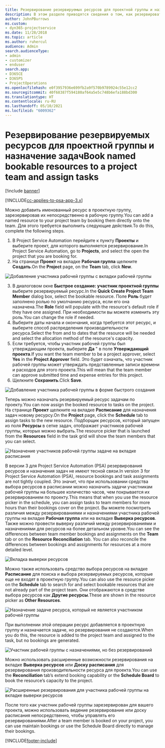 ```yaml
---
title: Резервирование резервируемых ресурсов для проектной группы и назначение задач
description: В этом разделе приводятся сведения о том, как резервировать именованные ресурсы для проектной рабочей группы и назначать их задачам.
author: JohnPBurrows
ms.custom:
- dyn365-projectservice
ms.date: 11/28/2018
ms.topic: article
ms.author: ruhercul
audience: Admin
search.audienceType:
- admin
- customizer
- enduser
search.app:
- D365CE
- D365PS
- ProjectOperations
ms.openlocfilehash: e0f3957936e699fb2a9f570b9789924c55e12cc2
ms.sourcegitcommit: 40f68387f594180af64a5e5c748b6efa188bd300
ms.translationtype: HT
ms.contentlocale: ru-RU
ms.lasthandoff: 05/10/2021
ms.locfileid: "6009362"
---
```

# <a name="book-named-bookable-resources-to-a-project-team-and-assign-tasks"></a><span data-ttu-id="5bc01-103">Резервирование резервируемых ресурсов для проектной группы и назначение задач</span><span class="sxs-lookup"><span data-stu-id="5bc01-103">Book named bookable resources to a project team and assign tasks</span></span> 

[!include [banner](../includes/psa-now-project-operations.md)]

[!INCLUDE[cc-applies-to-psa-app-3.x](../includes/cc-applies-to-psa-app-3x.md)]

<span data-ttu-id="5bc01-104">Можно добавить именованный ресурс в проектную группу, зарезервировав их непосредственно в рабочую группу.</span><span class="sxs-lookup"><span data-stu-id="5bc01-104">You can  add a named resource to your project team by booking them directly onto the team.</span></span> <span data-ttu-id="5bc01-105">Для этого требуется выполнить следующие действия.</span><span class="sxs-lookup"><span data-stu-id="5bc01-105">To do this, complete the following steps.</span></span>

1. <span data-ttu-id="5bc01-106">В Project Service Automation перейдите к пункту **Проекты** и выберите проект, для которого выполняется резервирование.</span><span class="sxs-lookup"><span data-stu-id="5bc01-106">In  Project Service Automation, go to **Projects**, and select the open the project that you are booking for.</span></span>
2. <span data-ttu-id="5bc01-107">На странице **Проект** на вкладке **Рабочая группа** щелкните **Создать**.</span><span class="sxs-lookup"><span data-stu-id="5bc01-107">On the **Project** page, on the **Team** tab, click **New**.</span></span> 

![Добавление участника рабочей группы с вкладки рабочей группы](media/RM-how-to-1.png)

3. <span data-ttu-id="5bc01-109">В диалоговом окне **Быстрое создание: участник проектной группы** выберите резервируемый ресурс.</span><span class="sxs-lookup"><span data-stu-id="5bc01-109">In the **Quick Create Project Team Member** dialog box, select the bookable resource.</span></span> <span data-ttu-id="5bc01-110">Поле **Роль** будет заполнено ролью по умолчанию ресурса, если его она назначена.</span><span class="sxs-lookup"><span data-stu-id="5bc01-110">The **Role** field will populate with the resource's default role if they have one assigned.</span></span> <span data-ttu-id="5bc01-111">При необходимости вы можете изменить эту роль.</span><span class="sxs-lookup"><span data-stu-id="5bc01-111">You can change the role if needed.</span></span> 
4. <span data-ttu-id="5bc01-112">Выберите даты начала и окончания, когда требуется этот ресурс, и выберите способ распределения производительности ресурса.</span><span class="sxs-lookup"><span data-stu-id="5bc01-112">Select the from and to dates that the resource will be needed and select the allocation method of the resource's capacity.</span></span> 
5. <span data-ttu-id="5bc01-113">Если требуется, чтобы участник рабочей группы был утверждающим проекта, выберите **Да** " в поле **Утверждающий проекта**.</span><span class="sxs-lookup"><span data-stu-id="5bc01-113">If you want the team member to be a project approver, select **Yes** in the **Project Approver** field.</span></span> <span data-ttu-id="5bc01-114">Это будет означать, что участник рабочей группы может утверждать представленные записи времени и расходов для этого проекта.</span><span class="sxs-lookup"><span data-stu-id="5bc01-114">This will mean that the team member can approve submitted time and expense entries for this project.</span></span> 
6. <span data-ttu-id="5bc01-115">Щелкните **Сохранить**.</span><span class="sxs-lookup"><span data-stu-id="5bc01-115">Click **Save**.</span></span>

![Добавление участника рабочей группы в форме быстрого создания](media/RM-how-to-2.png)


<span data-ttu-id="5bc01-117">Теперь можно назначать резервируемый ресурс задачам по проекту.</span><span class="sxs-lookup"><span data-stu-id="5bc01-117">You can now assign the booked resource to tasks on the project.</span></span> <span data-ttu-id="5bc01-118">На странице **Проект** щелкните на вкладке **Расписание** для назначения задач новому ресурсу.</span><span class="sxs-lookup"><span data-stu-id="5bc01-118">On the **Project** page, click the **Schedule** tab to assign tasks to the new resource.</span></span> <span data-ttu-id="5bc01-119">Подборщик ресурсов, который запущен из поля **Ресурсы** в сетке задач, отображает участников рабочей группы, которых можно выбрать.</span><span class="sxs-lookup"><span data-stu-id="5bc01-119">The resource picker that is launched from the **Resources** field in the task grid will show the team members that you can select.</span></span>

![Назначение участников рабочей группы задаче на вкладке расписания](media/RM-how-to-3.png)

<span data-ttu-id="5bc01-121">В версии 3 для Project Service Automation (PSA) резервирования ресурсов и назначения задач не имеют тесной связи.</span><span class="sxs-lookup"><span data-stu-id="5bc01-121">In version 3 for Project Service Automation (PSA), resource bookings and task assignments are not tightly coupled.</span></span> <span data-ttu-id="5bc01-122">Это значит, что при использовании средства выбора ресурсов в расписании можно назначить задачи участникам рабочей группы на большее количество часов, чем покрывается их резервированием по проекту.</span><span class="sxs-lookup"><span data-stu-id="5bc01-122">This means that when you use the resource picker in the schedule, you can assign tasks to team members for more hours than their bookings cover on the project.</span></span>
<span data-ttu-id="5bc01-123">Вы можете посмотреть различия между резервированиями и назначениями участника рабочей группы на вкладке **Рабочая группа** или на вкладке **Выверка ресурсов**. Также можно провести выверку различий между резервированиями и назначениями для ресурсов на более детальном уровне.</span><span class="sxs-lookup"><span data-stu-id="5bc01-123">You can see the differences between team member bookings and assignments on the **Team** tab or on the **Resource Reconciliation** tab. You can also reconcile the differences between bookings and assignments for resources at a more detailed level.</span></span>

![Вкладка выверки ресурсов](media/RM-how-to-4.png)

<span data-ttu-id="5bc01-125">Можно также использовать средство выбора ресурсов на вкладке **Расписание** для поиска и выбора резервируемых ресурсов, которые еще не входят в проектную группу.</span><span class="sxs-lookup"><span data-stu-id="5bc01-125">You can also use the resource picker on the **Schedule** tab to search for and select bookable resources that are not already part of the project team.</span></span> <span data-ttu-id="5bc01-126">Они отображаются в средстве выбора ресурсов как **Другие ресурсы**.</span><span class="sxs-lookup"><span data-stu-id="5bc01-126">These are shown in the resource picker as **Other Resources**.</span></span>

![Назначение задаче ресурса, который не является участником рабочей группы](media/RM-how-to-5.png)

<span data-ttu-id="5bc01-128">При выполнении этой операции ресурс добавляется в проектную группу и назначается задаче, но резервирования не создаются.</span><span class="sxs-lookup"><span data-stu-id="5bc01-128">When you do this, the resource is added to the project team and assigned to the task, but no bookings are generated.</span></span>

![Участник рабочей группы с назначениями, но без резервирований](media/RM-how-to-6.png)

<span data-ttu-id="5bc01-130">Можно использовать расширенные возможности резервирования на вкладке **Выверка ресурсов** или **Доску расписания** для резервирования производительности ресурса для проекта.</span><span class="sxs-lookup"><span data-stu-id="5bc01-130">You can use the **Reconciliation** tab’s extend booking capability or the **Schedule Board** to book the resource’s capacity to the project.</span></span>

![Расширенные резервирования для участника рабочей группы на вкладке выверки ресурсов](media/RM-how-to-7.png)

<span data-ttu-id="5bc01-132">После того как участник рабочей группы зарезервирован для вашего проекта, можно использовать ведение резервирование или доску расписания непосредственно, чтобы управлять его резервированиями.</span><span class="sxs-lookup"><span data-stu-id="5bc01-132">After a team member is booked on your project, you can use maintain bookings or use the Schedule Board directly to manage their bookings.</span></span>


[!INCLUDE[footer-include](../includes/footer-banner.md)]